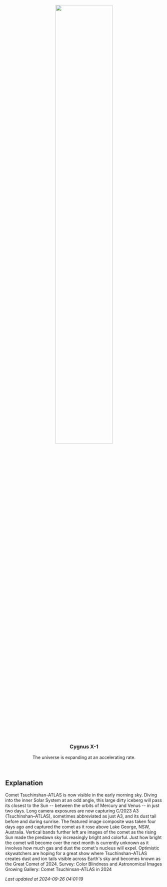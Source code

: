 <p align='center'>
    <img src='https://apod.nasa.gov/apod/image/2409/Comet23A3_LucyHu_960.jpg' width='60%' />
    <h3 align="center">Cygnus X-1</h3>
    <p align="center">The universe is expanding at an accelerating rate.</p>
</p>
<br/>

Explanation
--
Comet Tsuchinshan-ATLAS is now visible in the early morning sky.  Diving into the inner Solar System at an odd angle, this large dirty iceberg will pass its closest to the Sun -- between the orbits of Mercury and Venus -- in just two days. Long camera exposures are now capturing C/2023 A3 (Tsuchinshan–ATLAS), sometimes abbreviated as just A3, and its dust tail before and during sunrise.  The featured image composite was taken four days ago and captured the comet as it rose above Lake George, NSW, Australia.  Vertical bands further left are images of the comet as the rising Sun made the predawn sky increasingly bright and colorful. Just how bright the comet will become over the next month is currently unknown as it involves how much gas and dust the comet's nucleus will expel. Optimistic skywatchers are hoping for a great show where Tsuchinshan–ATLAS creates dust and ion tails visible across Earth's sky and becomes known as the Great Comet of 2024.   Survey: Color Blindness and Astronomical Images  Growing Gallery: Comet Tsuchinsan-ATLAS in 2024


*Last updated at 2024-09-26 04:01:19*
